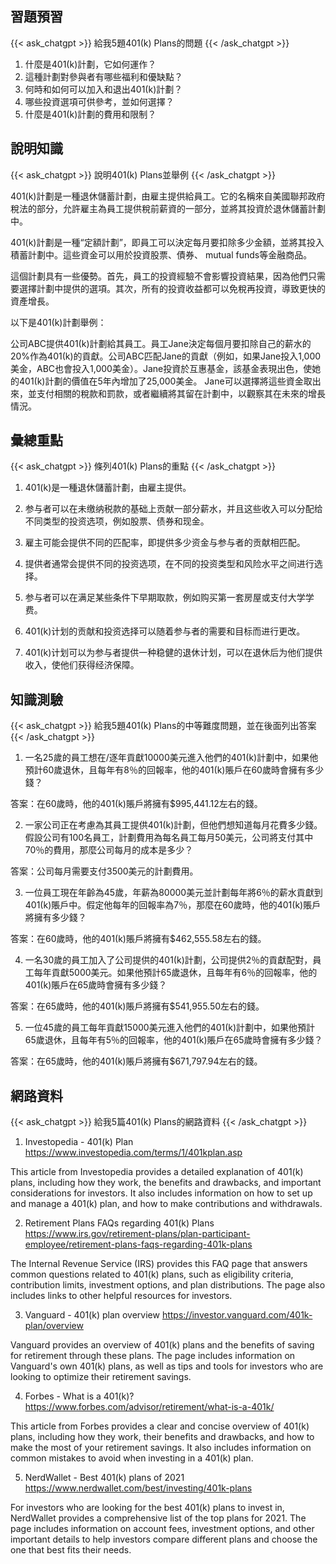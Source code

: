 ## 習題預習
{{< ask_chatgpt >}}
給我5題401(k) Plans的問題
{{< /ask_chatgpt >}}



1. 什麼是401(k)計劃，它如何運作？
2. 這種計劃對參與者有哪些福利和優缺點？
3. 何時和如何可以加入和退出401(k)計劃？
4. 哪些投資選項可供參考，並如何選擇？
5. 什麼是401(k)計劃的費用和限制？   

## 說明知識
{{< ask_chatgpt >}}
說明401(k) Plans並舉例
{{< /ask_chatgpt >}}



401(k)計劃是一種退休儲蓄計劃，由雇主提供給員工。它的名稱來自美國聯邦政府稅法的部分，允許雇主為員工提供稅前薪資的一部分，並將其投資於退休儲蓄計劃中。

401(k)計劃是一種“定額計劃”，即員工可以決定每月要扣除多少金額，並將其投入積蓄計劃中。這些資金可以用於投資股票、債券、 mutual funds等金融商品。

這個計劃具有一些優勢。首先，員工的投資經驗不會影響投資結果，因為他們只需要選擇計劃中提供的選項。其次，所有的投資收益都可以免稅再投資，導致更快的資產增長。

以下是401(k)計劃舉例：

公司ABC提供401(k)計劃給其員工。員工Jane決定每個月要扣除自己的薪水的20%作為401(k)的貢獻。公司ABC匹配Jane的貢獻（例如，如果Jane投入1,000美金，ABC也會投入1,000美金）。Jane投資於互惠基金，該基金表現出色，使她的401(k)計劃的價值在5年內增加了25,000美金。 Jane可以選擇將這些資金取出來，並支付相關的稅款和罰款，或者繼續將其留在計劃中，以觀察其在未來的增長情況。   

## 彙總重點
{{< ask_chatgpt >}}
條列401(k) Plans的重點
{{< /ask_chatgpt >}}



1. 401(k)是一種退休儲蓄計劃，由雇主提供。

2. 参与者可以在未缴纳税款的基础上贡献一部分薪水，并且这些收入可以分配给不同类型的投资选项，例如股票、债券和现金。

3. 雇主可能会提供不同的匹配率，即提供多少资金与参与者的贡献相匹配。

4. 提供者通常会提供不同的投资选项，在不同的投资类型和风险水平之间进行选择。

5. 参与者可以在满足某些条件下早期取款，例如购买第一套房屋或支付大学学费。

6. 401(k)计划的贡献和投资选择可以随着参与者的需要和目标而进行更改。

7. 401(k)计划可以为参与者提供一种稳健的退休计划，可以在退休后为他们提供收入，使他们获得经济保障。   

## 知識測驗
{{< ask_chatgpt >}}
給我5題401(k) Plans的中等難度問題，並在後面列出答案
{{< /ask_chatgpt >}}



1. 一名25歲的員工想在/逐年貢獻10000美元進入他們的401(k)計劃中，如果他預計60歲退休，且每年有8％的回報率，他的401(k)賬戶在60歲時會擁有多少錢？

答案：在60歲時，他的401(k)賬戶將擁有$995,441.12左右的錢。

2. 一家公司正在考慮為其員工提供401(k)計劃，但他們想知道每月花費多少錢。假設公司有100名員工，計劃費用為每名員工每月50美元，公司將支付其中70％的費用，那麼公司每月的成本是多少？

答案：公司每月需要支付3500美元的計劃費用。

3. 一位員工現在年齡為45歲，年薪為80000美元並計劃每年將6％的薪水貢獻到401(k)賬戶中。假定他每年的回報率為7％，那麼在60歲時，他的401(k)賬戶將擁有多少錢？

答案：在60歲時，他的401(k)賬戶將擁有$462,555.58左右的錢。

4. 一名30歲的員工加入了公司提供的401(k)計劃，公司提供2％的貢獻配對，員工每年貢獻5000美元。如果他預計65歲退休，且每年有6％的回報率，他的401(k)賬戶在65歲時會擁有多少錢？

答案：在65歲時，他的401(k)賬戶將擁有$541,955.50左右的錢。

5. 一位45歲的員工每年貢獻15000美元進入他們的401(k)計劃中，如果他預計65歲退休，且每年有5％的回報率，他的401(k)賬戶在65歲時會擁有多少錢？

答案：在65歲時，他的401(k)賬戶將擁有$671,797.94左右的錢。   

## 網路資料
{{< ask_chatgpt >}}
給我5篇401(k) Plans的網路資料
{{< /ask_chatgpt >}}



1. Investopedia - 401(k) Plan
https://www.investopedia.com/terms/1/401kplan.asp

This article from Investopedia provides a detailed explanation of 401(k) plans, including how they work, the benefits and drawbacks, and important considerations for investors. It also includes information on how to set up and manage a 401(k) plan, and how to make contributions and withdrawals.

2. Retirement Plans FAQs regarding 401(k) Plans
https://www.irs.gov/retirement-plans/plan-participant-employee/retirement-plans-faqs-regarding-401k-plans

The Internal Revenue Service (IRS) provides this FAQ page that answers common questions related to 401(k) plans, such as eligibility criteria, contribution limits, investment options, and plan distributions. The page also includes links to other helpful resources for investors.

3. Vanguard - 401(k) plan overview
https://investor.vanguard.com/401k-plan/overview

Vanguard provides an overview of 401(k) plans and the benefits of saving for retirement through these plans. The page includes information on Vanguard's own 401(k) plans, as well as tips and tools for investors who are looking to optimize their retirement savings.

4. Forbes - What is a 401(k)?
https://www.forbes.com/advisor/retirement/what-is-a-401k/

This article from Forbes provides a clear and concise overview of 401(k) plans, including how they work, their benefits and drawbacks, and how to make the most of your retirement savings. It also includes information on common mistakes to avoid when investing in a 401(k) plan.

5. NerdWallet - Best 401(k) plans of 2021
https://www.nerdwallet.com/best/investing/401k-plans

For investors who are looking for the best 401(k) plans to invest in, NerdWallet provides a comprehensive list of the top plans for 2021. The page includes information on account fees, investment options, and other important details to help investors compare different plans and choose the one that best fits their needs.   

